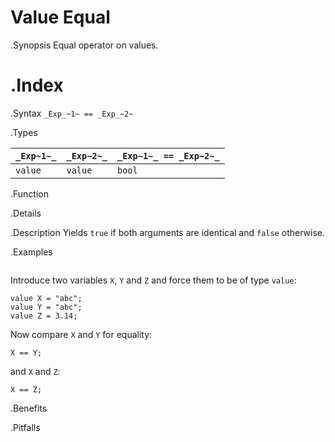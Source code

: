 # Value Equal

.Synopsis
Equal operator on values.

.Index
==

.Syntax
`_Exp_~1~ == _Exp_~2~`

.Types


| `_Exp~1~_`   | `_Exp~2~_` | `_Exp~1~_ == _Exp~2~_`  |
| --- | --- | --- |
| `value`     |  `value`  | `bool`                |


.Function

.Details

.Description
Yields `true` if both arguments are identical and `false` otherwise.

.Examples
```rascal-shell
```
Introduce two variables `X`, `Y` and `Z` and force them to be of type `value`:
```rascal-shell,continue
value X = "abc";
value Y = "abc";
value Z = 3.14;
```
Now compare `X` and `Y` for equality:
```rascal-shell,continue
X == Y;
```
and `X` and `Z`:
```rascal-shell,continue
X == Z;
```

.Benefits

.Pitfalls

